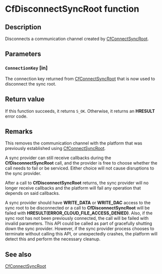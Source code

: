 # CfDisconnectSyncRoot function

## Description

Disconnects a communication channel created by [CfConnectSyncRoot](https://learn.microsoft.com/windows/win32/api/cfapi/nf-cfapi-cfconnectsyncroot).

## Parameters

### `ConnectionKey` [in]

The connection key returned from [CfConnectSyncRoot](https://learn.microsoft.com/windows/win32/api/cfapi/nf-cfapi-cfconnectsyncroot) that is now used to disconnect the sync root.

## Return value

If this function succeeds, it returns `S_OK`. Otherwise, it returns an **HRESULT** error code.

## Remarks

This removes the communication channel with the platform that was previously established using [CfConnectSyncRoot](https://learn.microsoft.com/windows/win32/api/cfapi/nf-cfapi-cfconnectsyncroot).

A sync provider can still receive callbacks during the **CfDisconnectSyncRoot** call, and the provider is free to choose whether the call needs to fail or be serviced. Either choice will not cause disruptions to the sync provider.

After a call to **CfDisconnectSyncRoot** returns, the sync provider will no longer receive callbacks and the platform will fail any operation that depends on said callbacks.

A sync provider should have **WRITE_DATA** or **WRITE_DAC** access to the sync root to be disconnected or a call to **CfDisconnectSyncRoot** will be failed with **HRESULT(ERROR_CLOUD_FILE_ACCESS_DENIED)**. Also, if the sync root has not been previously connected, the call will be failed with invalid parameters. This API could be called as part of gracefully shutting down the sync provider. However, if the sync provider process chooses to terminate without calling this API, or unexpectedly crashes, the platform will detect this and perform the necessary cleanup.

## See also

[CfConnectSyncRoot](https://learn.microsoft.com/windows/win32/api/cfapi/nf-cfapi-cfconnectsyncroot)